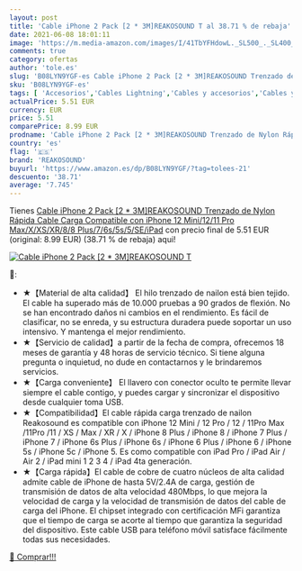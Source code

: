 ```yaml
---
layout: post
title: 'Cable iPhone 2 Pack [2 * 3M]REAKOSOUND T al 38.71 % de rebaja'
date: 2021-06-08 18:01:11
image: 'https://m.media-amazon.com/images/I/41TbYFHdowL._SL500_._SL400_.jpg'
comments: true
category: ofertas
author: 'tole.es'
slug: 'B08LYN9YGF-es Cable iPhone 2 Pack [2 * 3M]REAKOSOUND Trenzado de Nylon...'
sku: 'B08LYN9YGF-es'
tags: [ 'Accesorios','Cables Lightning','Cables y accesorios','Cables y conectores','Informática','iphone','reakosound', ]
actualPrice: 5.51 EUR
currency: EUR
price: 5.51
comparePrice: 8.99 EUR
prodname: 'Cable iPhone 2 Pack [2 * 3M]REAKOSOUND Trenzado de Nylon Rápida Cable Carga Compatible con iPhone 12 Mini/12/11 Pro Max/X/XS/XR/8/8 Plus/7/6s/5s/5/SE/iPad'
country: 'es'
flag: '🇪🇸'
brand: 'REAKOSOUND'
buyurl: 'https://www.amazon.es/dp/B08LYN9YGF/?tag=tolees-21'
descuento: '38.71'
average: '7.745'
---
```


Tienes [Cable iPhone 2 Pack [2 * 3M]REAKOSOUND Trenzado de Nylon Rápida Cable Carga Compatible con iPhone 12 Mini/12/11 Pro Max/X/XS/XR/8/8 Plus/7/6s/5s/5/SE/iPad](https://www.amazon.es/dp/B08LYN9YGF/?tag=tolees-21) con precio final de  5.51 EUR (original: 8.99 EUR) (38.71 %  de rebaja) aqui!

[![Cable iPhone 2 Pack [2 * 3M]REAKOSOUND T](https://m.media-amazon.com/images/I/41TbYFHdowL._SL500_._SL400_.jpg)](https://www.amazon.es/dp/B08LYN9YGF/?tag=tolees-21)

🔎:

- ★【Material de alta calidad】 El hilo trenzado de nailon está bien tejido. El cable ha superado más de 10.000 pruebas a 90 grados de flexión. No se han encontrado daños ni cambios en el rendimiento. Es fácil de clasificar, no se enreda, y su estructura duradera puede soportar un uso intensivo. Y mantenga el mejor rendimiento.
- ★【Servicio de calidad】a partir de la fecha de compra, ofrecemos 18 meses de garantía y 48 horas de servicio técnico. Si tiene alguna pregunta o inquietud, no dude en contactarnos y le brindaremos servicios.
- ★【Carga conveniente】 El llavero con conector oculto te permite llevar siempre el cable contigo, y puedes cargar y sincronizar el dispositivo desde cualquier toma USB.
- ★【Compatibilidad】El cable rápida carga trenzado de nailon Reakosound es compatible con iPhone 12 Mini / 12 Pro / 12 / 11Pro Max /11Pro /11 / XS / Max / XR / X / iPhone 8 Plus / iPhone 8 / iPhone 7 Plus / iPhone 7 / iPhone 6s Plus / iPhone 6s / iPhone 6 Plus / iPhone 6 / iPhone 5s / iPhone 5c / iPhone 5. Es como compatible con iPad Pro / iPad Air / Air 2 / iPad mini 1 2 3 4 / iPad 4ta generación.
- ★【Carga rápida】El cable de cobre de cuatro núcleos de alta calidad admite cable de iPhone de hasta 5V/2.4A de carga, gestión de transmisión de datos de alta velocidad 480Mbps, lo que mejora la velocidad de carga y la velocidad de transmisión de datos del cable de carga del iPhone. El chipset integrado con certificación MFi garantiza que el tiempo de carga se acorte al tiempo que garantiza la seguridad del dispositivo. Este cable USB para teléfono móvil satisface fácilmente todas sus necesidades.

[🛒 Comprar!!!](https://www.amazon.es/dp/B08LYN9YGF/?tag=tolees-21)
